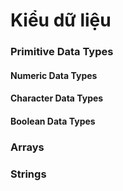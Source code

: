 # Kiểu dữ liệu

### Primitive Data Types

#### Numeric Data Types

#### Character Data Types

#### Boolean Data Types

### Arrays

### Strings